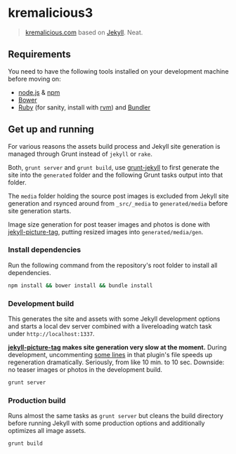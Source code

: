 kremalicious3
==================

> [kremalicious.com](http://kremalicious.com) based on [Jekyll](http://jekyllrb.com). Neat.

Requirements
------------------

You need to have the following tools installed on your development machine before moving on:

- [node.js](http://nodejs.org/) & [npm](https://npmjs.org/)
- [Bower](http://bower.io/)
- [Ruby](https://www.ruby-lang.org) (for sanity, install with [rvm](https://rvm.io/)) and [Bundler](http://bundler.io/)


Get up and running
------------------

For various reasons the assets build process and Jekyll site generation is managed through Grunt instead of `jekyll` or `rake`.

Both, `grunt server` and `grunt build`, use [grunt-jekyll](https://github.com/dannygarcia/grunt-jekyll) to first generate the site into the `generated` folder and the following Grunt tasks output into that folder.

The `media` folder holding the source post images is excluded from Jekyll site generation and rsynced around from `_src/_media` to `generated/media` before site generation starts. 

Image size generation for post teaser images and photos is done with [jekyll-picture-tag](https://github.com/robwierzbowski/jekyll-picture-tag), putting resized images into `generated/media/gen`.

### Install dependencies

Run the following command from the repository's root folder to install all dependencies.

```bash 
npm install && bower install && bundle install
```

### Development build

This generates the site and assets with some Jekyll development options and starts a local dev server combined with a livereloading watch task under `http://localhost:1337`.

**[jekyll-picture-tag](https://github.com/robwierzbowski/jekyll-picture-tag) makes site generation very slow at the moment.** During development, uncommenting [some lines](https://github.com/kremalicious/kremalicious3/blob/master/_src/_plugins/picture_tag.rb#L142-L144) in that plugin's file speeds up regeneration dramatically. Seriously, from like 10 min. to 10 sec. Downside: no teaser images or photos in the development build.

```bash
grunt server
```

### Production build

Runs almost the same tasks as `grunt server` but cleans the build directory before running Jekyll with some production options and additionally optimizes all image assets.

```bash
grunt build
```

